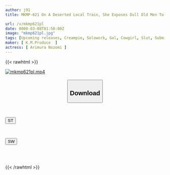```yaml
---
author: j91
title: MKMP-621 On A Deserted Local Train, She Exposes Dull Old Men To Shame, Chases Them Around And Forces Them To Ejaculate 13 Times!! A Licking Slut Gal Who Won't Let You Go Home Even After You've Cum Nozomi Arimura

url: /v/mkmp621pl
date: 0000-03-08T01:50:00Z
image: "mkmp621pl.jpg"
tags: [Upcoming releases, Creampie, Solowork, Gal, Cowgirl, Slut, Submissive Men	]
maker: [ K.M.Produce  ]
actress: [ Arimura Nozomi ]
---
```



{{< rawhtml >}}

<div class="video" data-videoid="pending_link_2.html">
    <a href="javascript:;">
        <img src="/v/mkmp621pl/mkmp621pl.jpg" width="WIDTH" height="HEIGHT" alt="mkmp621pl.mp4" loading="lazy">
    </a>
</div>

<script type="text/javascript" src="https://j91.asia/asset/on-demand-pend.js"></script>

<br>
  <link rel="stylesheet" href="https://j91.asia/asset/bs5.css">
  
  <center>
  <button class="btn btn-primary" type="button" data-bs-toggle="collapse" data-bs-target=".multi-collapse" aria-expanded="false" aria-controls="multiCollapseExample1 multiCollapseExample2"><h2>Download</h2></button></center>
</p>
<div class="row">
  <div class="col">
    <div class="collapse multi-collapse" id="multiCollapseExample1">
      <div class="card card-body">
	      	      <br>
<div class="buttons">  
<p><a href="https://j91.asia/pending_link_2.html" target="_blank"><button class="btn-hover color-3"><i class="fa fa-download"></i> ST</button></a></p></div>
    </div>
  </div>
</div>
  <div class="col">
    <div class="collapse multi-collapse" id="multiCollapseExample2">
      <div class="card card-body">
	      <br>
<div class="buttons">
<p><a href="https://j91.asia/pending_link_2.html" target="_blank"><button class="btn-hover color-2"><i class="fa fa-download"></i> SW</button></a></p></div>
<br><br>
      </div>
    </div>
  </div>
</div>

{{< /rawhtml >}}